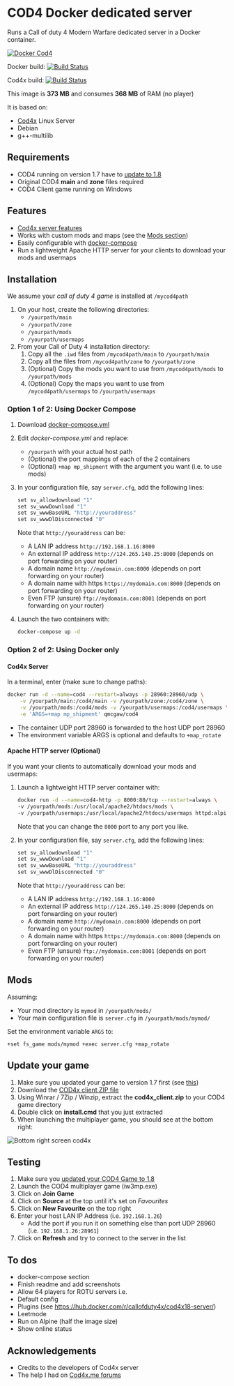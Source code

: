 # COD4 Docker dedicated server

Runs a Call of duty 4 Modern Warfare dedicated server in a Docker container.

[![Docker Cod4](https://github.com/qdm12/cod4-docker/raw/master/readme/title.png)](https://hub.docker.com/r/qmcgaw/cod4/)

Docker build:
[![Build Status](https://travis-ci.org/qdm12/cod4-docker.svg?branch=master)](https://travis-ci.org/qdm12/cod4-docker)

Cod4x build:
[![Build Status](https://travis-ci.org/callofduty4x/CoD4x_Server.svg?branch=master)](https://travis-ci.org/callofduty4x/CoD4x_Server)

This image is **373 MB** and consumes **368 MB** of RAM (no player)

It is based on:
- [Cod4x](https://cod4x.me/) Linux Server
- Debian
- g++-multilib
    
## Requirements

- COD4 running on version 1.7 have to [update to 1.8](#update-your-game)
- Original COD4 **main** and **zone** files required
- COD4 Client game running on Windows

## Features

- [Cod4x server features](https://github.com/callofduty4x/CoD4x_Server#the-most-prominent-features-are)
- Works with custom mods and maps (see the [Mods section](#Mods))
- Easily configurable with [docker-compose](#using-docker-compose)
- Run a lightweight Apache HTTP server for your clients to download your mods and usermaps

## Installation

We assume your *call of duty 4 game* is installed at `/mycod4path`

1. On your host, create the following directories:
    - `/yourpath/main`
    - `/yourpath/zone`
    - `/yourpath/mods`
    - `/yourpath/usermaps`
1. From your Call of Duty 4 installation directory:
    1. Copy all the `.iwd` files from `/mycod4path/main` to `/yourpath/main`
    1. Copy all the files from `/mycod4path/zone` to `/yourpath/zone`
    1. (Optional) Copy the mods you want to use from `/mycod4path/mods` to `/yourpath/mods`
    1. (Optional) Copy the maps you want to use from `/mycod4path/usermaps` to `/yourpath/usermaps`

### Option 1 of 2: Using Docker Compose

1. Download [docker-compose.yml](https://raw.githubusercontent.com/qdm12/cod4-docker/master/docker-compose.yml)
1. Edit *docker-compose.yml* and replace:
    - `/yourpath` with your actual host path
    - (Optional) the port mappings of each of the 2 containers
    - (Optional) `+map mp_shipment` with the argument you want (i.e. to use mods)
1. In your configuration file, say `server.cfg`, add the following lines:

    ```c
    set sv_allowdownload "1"
    set sv_wwwDownload "1"
    set sv_wwwBaseURL "http://youraddress"
    set sv_wwwDlDisconnected "0"
    ```

    Note that `http://youraddress` can be:
    - A LAN IP address `http://192.168.1.16:8000`
    - An external IP address `http://124.265.140.25:8000` (depends on port forwarding on your router)
    - A domain name `http://mydomain.com:8000` (depends on port forwarding on your router)
    - A domain name with https `https://mydomain.com:8000` (depends on port forwarding on your router)
    - Even FTP (unsure) `ftp://mydomain.com:8001` (depends on port forwarding on your router)
1. Launch the two containers with:

    ```bash   
    docker-compose up -d
    ```

### Option 2 of 2: Using Docker only

#### Cod4x Server

In a terminal, enter (make sure to change paths):

```bash   
docker run -d --name=cod4 --restart=always -p 28960:28960/udp \
    -v /yourpath/main:/cod4/main -v /yourpath/zone:/cod4/zone \
    -v /yourpath/mods:/cod4/mods -v /yourpath/usermaps:/cod4/usermaps \
    -e 'ARGS=+map mp_shipment' qmcgaw/cod4
```

- The container UDP port 28960 is forwarded to the host UDP port 28960
- The environment variable ARGS is optional and defaults to `+map_rotate`

#### Apache HTTP server (Optional)

If you want your clients to automatically download your mods and usermaps:
1. Launch a lightweight HTTP server container with:

    ```bash
    docker run -d --name=cod4-http -p 8000:80/tcp --restart=always \
    -v /yourpath/mods:/usr/local/apache2/htdocs/mods \
    -v /yourpath/usermaps:/usr/local/apache2/htdocs/usermaps httpd:alpine
    ```
    
    Note that you can change the `8000` port to any port you like.
1. In your configuration file, say `server.cfg`, add the following lines:

    ```c
    set sv_allowdownload "1"
    set sv_wwwDownload "1"
    set sv_wwwBaseURL "http://youraddress"
    set sv_wwwDlDisconnected "0"
    ```

    Note that `http://youraddress` can be:
    - A LAN IP address `http://192.168.1.16:8000`
    - An external IP address `http://124.265.140.25:8000` (depends on port forwarding on your router)
    - A domain name `http://mydomain.com:8000` (depends on port forwarding on your router)
    - A domain name with https `https://mydomain.com:8000` (depends on port forwarding on your router)
    - Even FTP (unsure) `ftp://mydomain.com:8001` (depends on port forwarding on your router)

## Mods

Assuming:
- Your mod directory is `mymod` in `/yourpath/mods/`
- Your main configuration file is `server.cfg` in `/yourpath/mods/mymod/`

Set the environment variable `ARGS` to:
```
+set fs_game mods/mymod +exec server.cfg +map_rotate
```

## Update your game

1. Make sure you updated your game to version 1.7 first (see [this](https://cod4x.me/index.php?/forums/topic/12-how-to-install-cod4x/))
1. Download the [COD4x client ZIP file](https://cod4x.me/downloads/cod4x_client.zip)
1. Using Winrar / 7Zip / Winzip, extract the **cod4x_client.zip** to your COD4 game directory
1. Double click on **install.cmd** that you just extracted
1. When launching the multiplayer game, you should see at the bottom right:

![Bottom right screen cod4x](https://github.com/qdm12/cod4-docker/blob/master/readme/cod4x-update.png)

## Testing

1. Make sure you [updated your COD4 Game to 1.8](#update-your-game)
1. Launch the COD4 multiplayer game (iw3mp.exe)
1. Click on **Join Game**
1. Click on **Source** at the top until it's set on *Favourites*
1. Click on **New Favourite** on the top right
1. Enter your host LAN IP Address (i.e. `192.168.1.26`)
    - Add the port if you run it on something else than port UDP 28960 (i.e. `192.168.1.26:28961`)
1. Click on **Refresh** and try to connect to the server in the list

## To dos

- docker-compose section
- Finish readme and add screenshots
- Allow 64 players for ROTU servers i.e.
- Default config
- Plugins (see https://hub.docker.com/r/callofduty4x/cod4x18-server/)
- Leetmode
- Run on Alpine (half the image size)
- Show online status

## Acknowledgements

- Credits to the developers of Cod4x server
- The help I had on [Cod4x.me forums](https://cod4x.me/index.php?/forums/)

